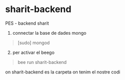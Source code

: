 # sharit-backend
PES - backend sharit

1) connectar la base de dades mongo 
> [sudo] mongod

2) per activar el beego
> bee run sharit-backend

on sharit-backend es la carpeta on tenim el nostre codi 

